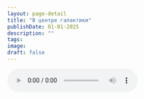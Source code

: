 ```yaml
---
layout: page-detail
title: "В центре галактики"
publishDate: 01-01-2025
description: ""
tags:
image:
draft: false
---
```


<audio title=" - В центре галактики.mp3" src="https://filer-api.advayta.org/v1.0/public/files/72661" controls=""></audio>

  

